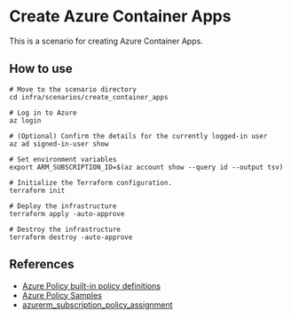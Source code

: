 # Create Azure Container Apps

This is a scenario for creating Azure Container Apps.

## How to use

```shell
# Move to the scenario directory
cd infra/scenarios/create_container_apps

# Log in to Azure
az login

# (Optional) Confirm the details for the currently logged-in user
az ad signed-in-user show

# Set environment variables
export ARM_SUBSCRIPTION_ID=$(az account show --query id --output tsv)

# Initialize the Terraform configuration.
terraform init

# Deploy the infrastructure
terraform apply -auto-approve

# Destroy the infrastructure
terraform destroy -auto-approve
```

## References

- [Azure Policy built-in policy definitions](https://learn.microsoft.com/ja-jp/azure/governance/policy/samples/built-in-policies)
- [Azure Policy Samples](https://github.com/Azure/azure-policy)
- [azurerm_subscription_policy_assignment](https://registry.terraform.io/providers/hashicorp/azurerm/latest/docs/resources/subscription_policy_assignment)
